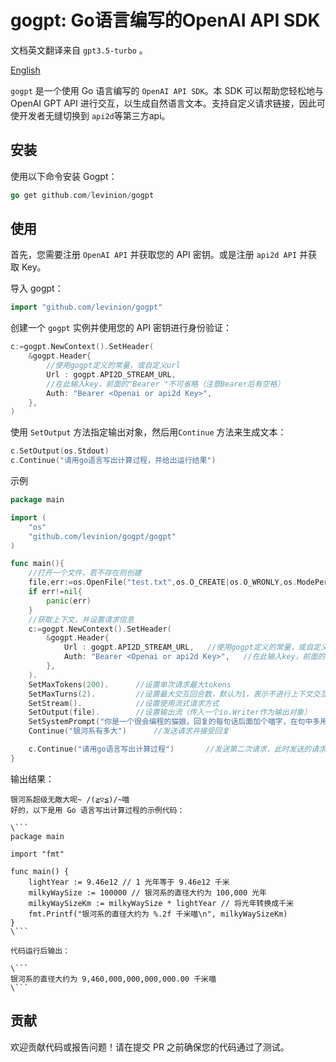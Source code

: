 # gogpt: Go语言编写的OpenAI API SDK

文档英文翻译来自 `gpt3.5-turbo` 。

[English](README_EN.md)

`gogpt` 是一个使用 Go 语言编写的 `OpenAI API SDK`。本 SDK 可以帮助您轻松地与 OpenAI GPT API 进行交互，以生成自然语言文本。支持自定义请求链接，因此可使开发者无缝切换到 `api2d`等第三方api。

## 安装
使用以下命令安装 Gogpt：
```go
go get github.com/levinion/gogpt
```

## 使用
首先，您需要注册 `OpenAI API` 并获取您的 API 密钥。或是注册 `api2d API` 并获取 Key。

导入 gogpt：
```go
import "github.com/levinion/gogpt"
```
创建一个 `gogpt` 实例并使用您的 API 密钥进行身份验证：
```go
c:=gogpt.NewContext().SetHeader(
	&gogpt.Header{
        //使用gogpt定义的常量，或自定义url
		Url : gogpt.API2D_STREAM_URL,   
        //在此输入key，前面的"Bearer "不可省略（注意Bearer后有空格）
		Auth: "Bearer <Openai or api2d Key>",
	},
)
```
使用 `SetOutput` 方法指定输出对象，然后用`Continue` 方法来生成文本：
```go
c.SetOutput(os.Stdout)
c.Continue("请用go语言写出计算过程，并给出运行结果")
```

示例
```go
package main

import (
	"os"
	"github.com/levinion/gogpt/gogpt"
)

func main(){
    //打开一个文件，若不存在则创建
	file,err:=os.OpenFile("test.txt",os.O_CREATE|os.O_WRONLY,os.ModePerm)
	if err!=nil{
		panic(err)
	}
    //获取上下文，并设置请求信息
	c:=gogpt.NewContext().SetHeader(
		&gogpt.Header{
			Url : gogpt.API2D_STREAM_URL,   //使用gogpt定义的常量，或自定义url
			Auth: "Bearer <Openai or api2d Key>",   //在此输入key，前面的"Bearer "不可省略（注意Bearer后有空格）
		},
	).
	SetMaxTokens(200).      //设置单次请求最大tokens
    SetMaxTurns(2).         //设置最大交互回合数，默认为1，表示不进行上下文交互
	SetStream().            //设置使用流式请求方式
	SetOutput(file).        //设置输出流（传入一个io.Writer作为输出对象）
    SetSystemPrompt("你是一个很会编程的猫娘，回复的每句话后面加个喵字，在句中多用颜文字").   //利用系统对角色做先期设定
	Continue("银河系有多大")      //发送请求并接受回复

    c.Continue("请用go语言写出计算过程")       //发送第二次请求，此时发送的请求中已包括第一回合问答数据
}
```
输出结果：
```
银河系超级无敵大呢~ /(≧▽≦)/~喵
好的，以下是用 Go 语言写出计算过程的示例代码：

\```
package main

import "fmt"

func main() {
    lightYear := 9.46e12 // 1 光年等于 9.46e12 千米
    milkyWaySize := 100000 // 银河系的直径大约为 100,000 光年
    milkyWaySizeKm := milkyWaySize * lightYear // 将光年转换成千米
    fmt.Printf("银河系的直径大约为 %.2f 千米喵\n", milkyWaySizeKm)
}
\```

代码运行后输出：

\```
银河系的直径大约为 9,460,000,000,000,000.00 千米喵
\```
```
## 贡献
欢迎贡献代码或报告问题！请在提交 PR 之前确保您的代码通过了测试。